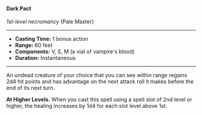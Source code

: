 #### Dark Pact
*1st-level necromancy* (Pale Master)
___
- **Casting Time:** 1 bonus action
- **Range:** 60 feet
- **Components:** V, S, M (a vial of vampire's blood)
- **Duration:** Instantaneous
---
An undead creature of your choice that you can see within range regains 2d4 hit points and has advantage on the next attack roll it makes before the end of its next turn.

**At Higher Levels.** When you cast this spell using a spell slot of 2nd level or higher, the healing increases by 1d4 for each slot level above 1st.
